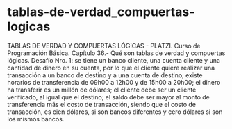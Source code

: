 # tablas-de-verdad_compuertas-logicas
TABLAS DE VERDAD Y COMPUERTAS LÓGICAS - PLATZI. Curso de Programación Básica. Capítulo 36.- Qué son tablas de verdad y compuertas lógicas. Desafío Nro. 1: se tiene un banco cliente, una cuenta cliente y una cantidad de dinero en su cuenta, por lo que el cliente quiere realizar una transacción a un banco de destino y a una cuenta de destino; existe horarios de transferencia de 09h00 a 12h00 y de 15h00 a 20h00; el dinero ha transferir es un millón de dólares; el cliente debe ser un cliente verificado, al igual que el destino; el saldo debe ser mayor al monto de transferencia más el costo de transacción, siendo que el costo de transacción, es cien dólares, si son bancos diferentes y cero dólares si son los mismos bancos.
